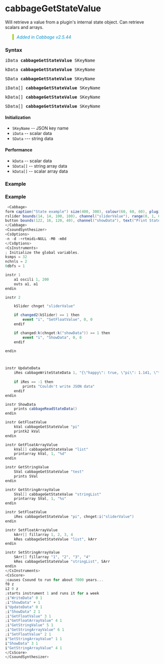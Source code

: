 # cabbageGetStateValue

Will retrieve a value from a plugin's internal state object. Can retrieve scalars and arrays.  

<blockquote style="font-style:italic;border-left:10px solid #93d200;color:rgb(3, 147, 210);padding:1px;padding-left:10px;margin-top:0px;margin-bottom:1px;border-left-width:0.25rem"> Added in Cabbage v2.5.44</blockquote>

### Syntax

<pre>iData <b>cabbageGetStateValue</b> SKeyName</pre>
<pre>kData <b>cabbageGetStateValue</b> SKeyName</pre>
<pre>SData <b>cabbageGetStateValue</b> SKeyName</pre>
<pre>iData[] <b>cabbageGetStateValue</b> SKeyName</pre>
<pre>kData[] <b>cabbageGetStateValue</b> SKeyName</pre>
<pre>SData[] <b>cabbageGetStateValue</b> SKeyName</pre>

#### Initialization

* `SKeyName` -- JSON key name 
* `iData` -- scalar data
* `SData` --- string data

#### Performance

* `kData` -- scalar data
* `SData[]` -- string array data
* `kData[]` -- scalar array data

### Example

### Example

```csharp
 <Cabbage>
form caption("State example") size(400, 300), colour(60, 60, 60), pluginId("def1")
rslider bounds(14, 14, 100, 100), channel("sliderValue"), range(0, 1, 0.5, 1, 0.01), text("SliderValue"), trackerColour(0, 255, 0, 255), outlineColour(0, 0, 0, 50), textColour(0, 0, 0, 255)
button bounds(122, 16, 120, 40), channel("showData"), text("Print State Data")
</Cabbage>
<CsoundSynthesizer>
<CsOptions>
-n -d -+rtmidi=NULL -M0 -m0d 
</CsOptions>
<CsInstruments>
; Initialize the global variables. 
ksmps = 32
nchnls = 2
0dbfs = 1

instr 1
    a1 oscili 1, 200
    outs a1, a1
endin

instr 2

    kSlider chnget "sliderValue"

    if changed2(kSlider) == 1 then
        event "i", "SetFloatValue", 0, 0
    endif

    if changed:k(chnget:k("showData")) == 1 then
        event "i", "ShowData", 0, 0
    endif

endin



instr UpdateData
    iRes cabbageWriteStateData 1, "{\"happy\": true, \"pi\": 1.141, \"test\": \"hello\", \"list\":[1, 0, 2, 3, 4, 5, 2, 3, 6],\"stringList\":[\"hi\", \"who\", \"goes\", \"there\"]"
    
    if iRes == -1 then
        prints "Couldn't write JSON data"
    endif
endin

instr ShowData
    prints cabbageReadStateData()
endin

instr GetFloatValue
    kVal cabbageGetStateValue "pi"
    printk2 kVal
endin

instr GetFloatArrayValue
    kVal[] cabbageGetStateValue "list"
    printarray kVal, 1, "%d"
endin

instr GetStringValue
    SVal cabbageGetStateValue "test"
    prints SVal
endin

instr GetStringArrayValue
    SVal[] cabbageGetStateValue "stringList"
    printarray SVal, 1, "%s"
endin

instr SetFloatValue
    iRes cabbageSetStateValue "pi", chnget:i("sliderValue")
endin

instr SetFloatArrayValue
    kArr[] fillarray 1, 2, 3, 4
    kRes cabbageSetStateValue "list", kArr
endin

instr SetStringArrayValue
    SArr[] fillarray "1", "2", "3", "4"
    kRes cabbageSetStateValue "stringList", SArr
endin
</CsInstruments>
<CsScore>
;causes Csound to run for about 7000 years...
f0 z
i2 0 z
;starts instrument 1 and runs it for a week
;i"WriteData" 0 1
;i"ShowData" + 1  
i"UpdateData" 0 1
;i"ShowData" 2 1
;i"GetFloatValue" 3 1
;i"GetFloatArrayValue" 4 1
;i"GetStringValue" 5 1
;i"GetStringArrayValue" 6 1
;i"SetFloatValue" 2 1
i"SetStringArrayValue" 1 1
i"ShowData" 3 1
i"GetStringArrayValue" 4 1
</CsScore>
</CsoundSynthesizer>

```




